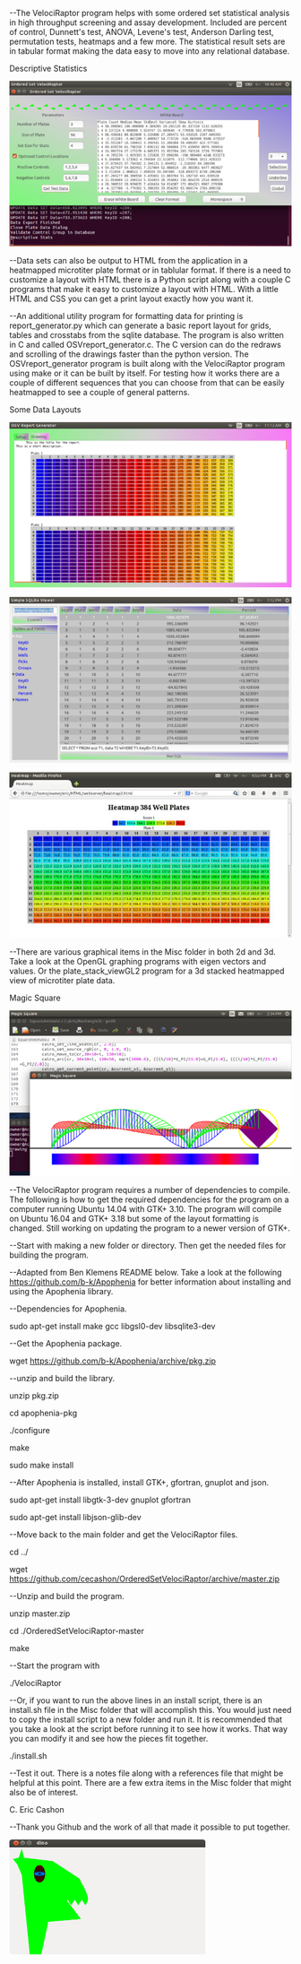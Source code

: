 

--The VelociRaptor program helps with some ordered set statistical analysis in high throughput screening and assay development. Included are percent of control, Dunnett's test, ANOVA, Levene's test, Anderson Darling test, permutation tests, heatmaps and a few more. The statistical result sets are in tabular format making the data easy to move into any relational database. 

Descriptive Statistics

![ScreenShot](/statistics.png)

--Data sets can also be output to HTML from the application in a heatmapped microtiter plate format or in tablular format. If there is a need to customize a layout with HTML there is a Python script along with a couple C programs that make it easy to customize a layout with HTML. With a little HTML and CSS you can get a print layout exactly how you want it. 

--An additional utility program for formatting data for printing is report_generator.py which can generate a basic report layout for grids, tables and crosstabs from the sqlite database. The program is also written in C and called OSVreport_generator.c. The C version can do the redraws and scrolling of the drawings faster than the python version. The OSVreport_generator program is built along with the VelociRaptor program using make or it can be built by itself. For testing how it works there are a couple of different sequences that you can choose from that can be easily heatmapped to see a couple of general patterns. 


Some Data Layouts

![Screenshot2](/heatmap1.png)

![Screenshot3](/viewer2.png)

![Screenshot4](/Heatmap3.jpg)

--There are various graphical items in the Misc folder in both 2d and 3d. Take a look at the OpenGL graphing programs with eigen vectors and values. Or the plate_stack_viewGL2 program for a 3d stacked heatmapped view of microtiter plate data.

Magic Square

![Screenshot4](/wave1.png)


--The VelociRaptor program requires a number of dependencies to compile. The following is how to get the required dependencies for the program on a computer running Ubuntu 14.04 with GTK+ 3.10. The program will compile on Ubuntu 16.04 and GTK+ 3.18 but some of the layout formatting is changed. Still working on updating the program to a newer version of GTK+.

--Start with making a new folder or directory. Then get the needed files for building the program. 

--Adapted from Ben Klemens README below. Take a look at the following https://github.com/b-k/Apophenia for better information about installing and using the Apophenia library.

--Dependencies for Apophenia. 

sudo apt-get install make gcc libgsl0-dev libsqlite3-dev 

--Get the Apophenia package.

wget https://github.com/b-k/Apophenia/archive/pkg.zip

--unzip and build the library.

unzip pkg.zip

cd apophenia-pkg

./configure

make

sudo make install

--After Apophenia is installed, install GTK+, gfortran, gnuplot and json.

sudo apt-get install libgtk-3-dev gnuplot gfortran

sudo apt-get install libjson-glib-dev

--Move back to the main folder and get the VelociRaptor files.

cd ../

wget https://github.com/cecashon/OrderedSetVelociRaptor/archive/master.zip

--Unzip and build the program.

unzip master.zip

cd ./OrderedSetVelociRaptor-master

make 

--Start the program with

./VelociRaptor

--Or, if you want to run the above lines in an install script, there is an install.sh file in the Misc folder that will accomplish this. You would just need to copy the install script to a new folder and run it. It is recommended that you take a look at the script before running it to see how it works. That way you can modify it and see how the pieces fit together. 

./install.sh

--Test it out. There is a notes file along with a references file that might be helpful at this point. There are a few extra items in the Misc folder that might also be of interest.
 
C. Eric Cashon

--Thank you Github and the work of all that made it possible to put together.

![Screenshot5](/dino.png)
